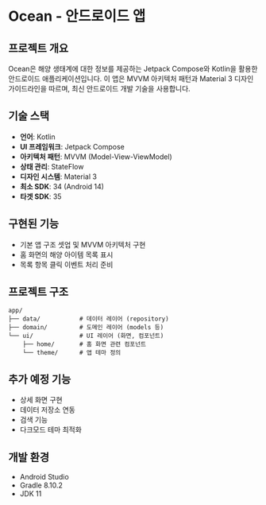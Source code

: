 # Ocean - 안드로이드 앱

## 프로젝트 개요
Ocean은 해양 생태계에 대한 정보를 제공하는 Jetpack Compose와 Kotlin을 활용한 안드로이드 애플리케이션입니다. 이 앱은 MVVM 아키텍처 패턴과 Material 3 디자인 가이드라인을 따르며, 최신 안드로이드 개발 기술을 사용합니다.

## 기술 스택
- **언어**: Kotlin
- **UI 프레임워크**: Jetpack Compose
- **아키텍처 패턴**: MVVM (Model-View-ViewModel)
- **상태 관리**: StateFlow
- **디자인 시스템**: Material 3
- **최소 SDK**: 34 (Android 14)
- **타겟 SDK**: 35

## 구현된 기능
- 기본 앱 구조 셋업 및 MVVM 아키텍처 구현
- 홈 화면의 해양 아이템 목록 표시
- 목록 항목 클릭 이벤트 처리 준비

## 프로젝트 구조
```
app/
├── data/           # 데이터 레이어 (repository)
├── domain/         # 도메인 레이어 (models 등)
└── ui/             # UI 레이어 (화면, 컴포넌트)
    ├── home/       # 홈 화면 관련 컴포넌트
    └── theme/      # 앱 테마 정의
```

## 추가 예정 기능
- 상세 화면 구현
- 데이터 저장소 연동
- 검색 기능
- 다크모드 테마 최적화

## 개발 환경
- Android Studio
- Gradle 8.10.2
- JDK 11
